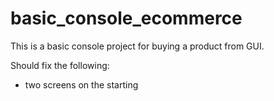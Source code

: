 # basic_console_ecommerce
This is a basic console project for buying a product from GUI.

Should fix the following:
- two screens on the starting
